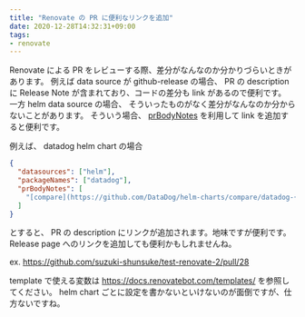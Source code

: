 ```yaml
---
title: "Renovate の PR に便利なリンクを追加"
date: 2020-12-28T14:32:31+09:00
tags:
- renovate
---
```


Renovate による PR をレビューする際、差分がなんなのか分かりづらいときがあります。
例えば data source が github-release の場合、 PR の description に Release Note が含まれており、コードの差分も link があるので便利です。
一方 helm data source の場合、 そういったものがなく差分がなんなのか分からないことがあります。
そういう場合、 [prBodyNotes](https://docs.renovatebot.com/configuration-options/#prbodynotes) を利用して link を追加すると便利です。

例えば、 datadog helm chart の場合

```json
{
  "datasources": ["helm"],
  "packageNames": ["datadog"],
  "prBodyNotes": [
    "[compare](https://github.com/DataDog/helm-charts/compare/datadog-{{currentVersion}}...datadog-{{newVersion}})"
  ]
}
```

とすると、 PR の description にリンクが追加されます。地味ですが便利です。
Release page へのリンクを追加しても便利かもしれませんね。

ex. https://github.com/suzuki-shunsuke/test-renovate-2/pull/28

template で使える変数は https://docs.renovatebot.com/templates/ を参照してください。
helm chart ごとに設定を書かないといけないのが面倒ですが、仕方ないですね。
